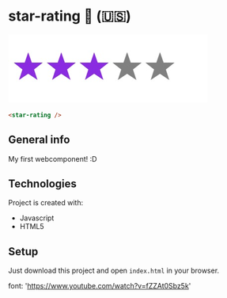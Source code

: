 # star-rating :star2: (:us:)

![My star-rating](./star-rating-example.jpeg)

```html
<star-rating />
```

## General info
My first webcomponent! :D

## Technologies
Project is created with:
* Javascript
* HTML5

## Setup
Just download this project and open `index.html` in your browser.

font: 'https://www.youtube.com/watch?v=fZZAt0Sbz5k'
